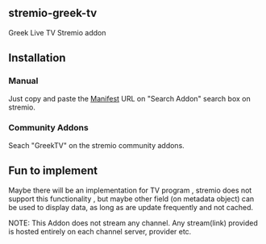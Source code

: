 ## stremio-greek-tv
Greek Live TV Stremio addon

## Installation
### Manual 
Just copy and paste the [Manifest]([https://stremiogreektv.bsite.net/manifest.json](https://stremio-greek-tv-latest.onrender.com/manifest.json)) URL on "Search Addon" search box on stremio.

### Community Addons
Seach "GreekTV" on the stremio community addons.

## Fun to implement 
Maybe there will be an implementation for TV program , stremio does not support this functionality , but maybe other field (on metadata object) can be used to display data, as long as are update frequently and not cached.


NOTE: This Addon does not stream any channel. Any stream(link) provided is hosted entirely on each channel server, provider etc.

